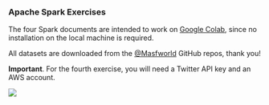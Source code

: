 ### Apache Spark Exercises

The four Spark documents are intended to work on [Google Colab](https://colab.research.google.com/), since no installation on the local machine is required. 



All datasets are downloaded from the [@Masfworld](https://github.com/masfworld) GitHub repos, thank you!



**Important**. For the fourth exercise, you will need a Twitter API key and an AWS account.



![](https://upload.wikimedia.org/wikipedia/commons/thumb/f/f3/Apache_Spark_logo.svg/1200px-Apache_Spark_logo.svg.png)